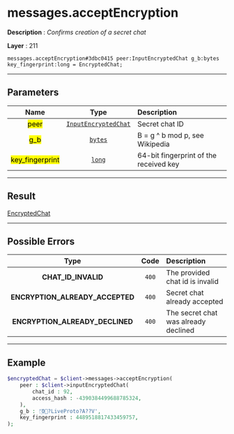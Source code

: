 # messages.acceptEncryption

**Description** : *Confirms creation of a secret chat*

**Layer** : 211

```tl
messages.acceptEncryption#3dbc0415 peer:InputEncryptedChat g_b:bytes key_fingerprint:long = EncryptedChat;
```

---

## Parameters

| Name | Type | Description |
| :---: | :---: | :--- |
| <mark>peer</mark> | [`InputEncryptedChat`](type/InputEncryptedChat) | Secret chat ID |
| <mark>g_b</mark> | [`bytes`](type/bytes) | B = g ^ b mod p, see Wikipedia |
| <mark>key_fingerprint</mark> | [`long`](type/long) | 64-bit fingerprint of the received key |

---

## Result

[EncryptedChat](type/EncryptedChat)

---

## Possible Errors

| Type | Code | Description |
| :---: | :---: | :--- |
| **CHAT_ID_INVALID** | `400` | The provided chat id is invalid |
| **ENCRYPTION_ALREADY_ACCEPTED** | `400` | Secret chat already accepted |
| **ENCRYPTION_ALREADY_DECLINED** | `400` | The secret chat was already declined |

---

## Example

```php
$encryptedChat = $client->messages->acceptEncryption(
	peer : $client->inputEncryptedChat(
		chat_id : 92,
		access_hash : -4390384499688785324,
	),
	g_b : '҈O?LiveProto?A??V',
	key_fingerprint : 4489518817433459757,
);
```
